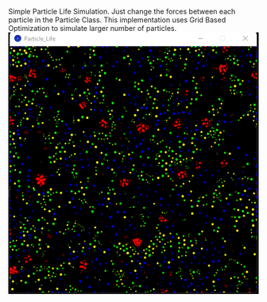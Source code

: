 Simple Particle Life Simulation. Just change the forces between each particle in the Particle Class. 
This implementation uses Grid Based Optimization to simulate larger number of particles. 
![](Particle_Life_ScreenShot.png)
